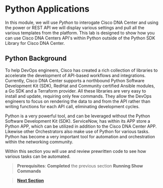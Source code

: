 # Python Applications 

In this module, we will use *Python* to interogate Cisco DNA Center and using the power or REST API we will display various settings and pull all the various templates from the platform. This lab is designed to show how you can use Cisco DNA Centers API's within Python outside of the Python SDK Library for Cisco DNA Center.

## Python Background

To help DevOps engineers, Cisco has created a rich collection of libraries to accelerate the development of API-based workflows and integrations. Currently, Cisco DNA Center supports a northbound Python Software Development Kit (SDK), RedHat and Community certified Ansible modules, a Go SDK and a Terraform provider. All these libraries are very easy to install and update, requiring only few commands. They allow the DevOps engineers to focus on rendering the data to and from the API rather than writing functions for each API call, eliminating development cycles.

Python is a very powerful tool, and can be leveraged without the Python Software Development Kit (SDK). ServiceNow, has within its APP store a Python APP, which can be utilized in addition to the Cisco DNA Center APP. Likewise other Orchestrators also make use of Python for various tasks. Python has become a very important tool for automation and orchestration within the networking community.

Within this section you will use and review prewritten code to see how various tasks can be automated.

> **Prerequisites**: **Completed** the previous section **Running Show Commands**

> [**Next Section**](./dnac-8-pythonapp/02-deploy.md)
